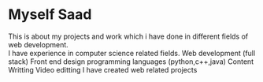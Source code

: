 # Myself Saad
This is about my projects and work which i have done in different fields of web development.<br>
I have experience in computer science related fields.
Web development (full stack)
Front end design
programming languages (python,c++,java)
Content Writting
Video editting
I have created web related projects
